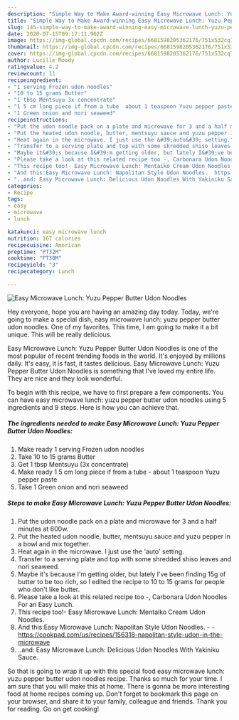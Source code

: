 ```yaml
---
description: "Simple Way to Make Award-winning Easy Microwave Lunch: Yuzu Pepper Butter Udon Noodles"
title: "Simple Way to Make Award-winning Easy Microwave Lunch: Yuzu Pepper Butter Udon Noodles"
slug: 145-simple-way-to-make-award-winning-easy-microwave-lunch-yuzu-pepper-butter-udon-noodles
date: 2020-07-15T09:17:11.962Z
image: https://img-global.cpcdn.com/recipes/6681598205362176/751x532cq70/easy-microwave-lunch-yuzu-pepper-butter-udon-noodles-recipe-main-photo.jpg
thumbnail: https://img-global.cpcdn.com/recipes/6681598205362176/751x532cq70/easy-microwave-lunch-yuzu-pepper-butter-udon-noodles-recipe-main-photo.jpg
cover: https://img-global.cpcdn.com/recipes/6681598205362176/751x532cq70/easy-microwave-lunch-yuzu-pepper-butter-udon-noodles-recipe-main-photo.jpg
author: Lucille Moody
ratingvalue: 4.2
reviewcount: 11
recipeingredient:
- "1 serving Frozen udon noodles"
- "10 to 15 grams Butter"
- "1 tbsp Mentsuyu 3x concentrate"
- "1 5 cm long piece if from a tube  about 1 teaspoon Yuzu pepper paste"
- "1 Green onion and nori seaweed"
recipeinstructions:
- "Put the udon noodle pack on a plate and microwave for 3 and a half minutes at 600w."
- "Put the heated udon noodle, butter, mentsuyu sauce and yuzu pepper in a bowl and mix together."
- "Heat again in the microwave. I just use the &#39;auto&#39; setting."
- "Transfer to a serving plate and top with some shredded shiso leaves and nori seaweed."
- "Maybe it&#39;s because I&#39;m getting older, but lately I&#39;ve been finding 15g of butter to be too rich, so I edited the recipe to 10 to 15 grams for people who don&#39;t like butter."
- "Please take a look at this related recipe too -, Carbonara Udon Noodles For an Easy Lunch."
- "This recipe too!- Easy Microwave Lunch: Mentaiko Cream Udon Noodles."
- "And this:Easy Microwave Lunch: Napolitan Style Udon Noodles.  https://cookpad.com/us/recipes/156318-napolitan-style-udon-in-the-microwave"
- "..and: Easy Microwave Lunch: Delicious Udon Noodles With Yakiniku Sauce."
categories:
- Recipe
tags:
- easy
- microwave
- lunch

katakunci: easy microwave lunch 
nutrition: 167 calories
recipecuisine: American
preptime: "PT32M"
cooktime: "PT30M"
recipeyield: "3"
recipecategory: Lunch

---
```



![Easy Microwave Lunch: Yuzu Pepper Butter Udon Noodles](https://img-global.cpcdn.com/recipes/6681598205362176/751x532cq70/easy-microwave-lunch-yuzu-pepper-butter-udon-noodles-recipe-main-photo.jpg)

Hey everyone, hope you are having an amazing day today. Today, we're going to make a special dish, easy microwave lunch: yuzu pepper butter udon noodles. One of my favorites. This time, I am going to make it a bit unique. This will be really delicious.

Easy Microwave Lunch: Yuzu Pepper Butter Udon Noodles is one of the most popular of recent trending foods in the world. It's enjoyed by millions daily. It's easy, it is fast, it tastes delicious. Easy Microwave Lunch: Yuzu Pepper Butter Udon Noodles is something that I've loved my entire life. They are nice and they look wonderful.




To begin with this recipe, we have to first prepare a few components. You can have easy microwave lunch: yuzu pepper butter udon noodles using 5 ingredients and 9 steps. Here is how you can achieve that.

<!--inarticleads1-->

##### The ingredients needed to make Easy Microwave Lunch: Yuzu Pepper Butter Udon Noodles:

1. Make ready 1 serving Frozen udon noodles
1. Take 10 to 15 grams Butter
1. Get 1 tbsp Mentsuyu (3x concentrate)
1. Make ready 1 5 cm long piece if from a tube - about 1 teaspoon Yuzu pepper paste
1. Take 1 Green onion and nori seaweed




<!--inarticleads2-->

##### Steps to make Easy Microwave Lunch: Yuzu Pepper Butter Udon Noodles:

1. Put the udon noodle pack on a plate and microwave for 3 and a half minutes at 600w.
1. Put the heated udon noodle, butter, mentsuyu sauce and yuzu pepper in a bowl and mix together.
1. Heat again in the microwave. I just use the &#39;auto&#39; setting.
1. Transfer to a serving plate and top with some shredded shiso leaves and nori seaweed.
1. Maybe it&#39;s because I&#39;m getting older, but lately I&#39;ve been finding 15g of butter to be too rich, so I edited the recipe to 10 to 15 grams for people who don&#39;t like butter.
1. Please take a look at this related recipe too -, Carbonara Udon Noodles For an Easy Lunch.
1. This recipe too!- Easy Microwave Lunch: Mentaiko Cream Udon Noodles.
1. And this:Easy Microwave Lunch: Napolitan Style Udon Noodles. -  - https://cookpad.com/us/recipes/156318-napolitan-style-udon-in-the-microwave
1. ..and: Easy Microwave Lunch: Delicious Udon Noodles With Yakiniku Sauce.




So that is going to wrap it up with this special food easy microwave lunch: yuzu pepper butter udon noodles recipe. Thanks so much for your time. I am sure that you will make this at home. There is gonna be more interesting food at home recipes coming up. Don't forget to bookmark this page on your browser, and share it to your family, colleague and friends. Thank you for reading. Go on get cooking!
